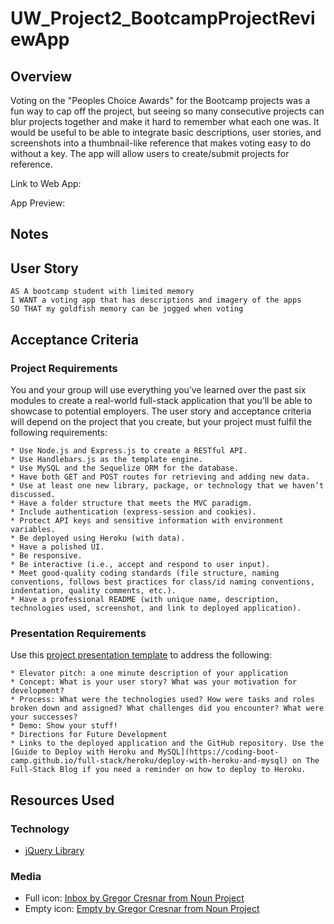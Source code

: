 # UW_Project2_BootcampProjectReviewApp

<!-- mysql://victwz08esv36v99:lkgjj6y9z17z2xyh@cwe1u6tjijexv3r6.cbetxkdyhwsb.us-east-1.rds.amazonaws.com:3306/yevh5t7vw9nv34sm -->

<!-- CHANGES ## Abby
- html all project view - left side trouble shoot
- parse out how to get screenshots uploaded

## Ryan
- html project entry form

## Gi
- get seeds tested and make sure models are correct

## Jocelyn
- user log in / account sign up - css -ect


### Project To-Do List
- html bones 
  - pages: project entry pages, log in page/create log in
- log in required to enter submission, no log in needed to view
  - auth/cookies
- add in dynamic scripting for interactive buttons/etc
- add db saving info w/ mySQL/Sequelize
- craft models for project and user
- find upload method for pics
- connect all html docs w/eachother
- connect data w/ html docs
- add GET and POST routes
  - GET a project or all projects
  - POST add a project

#### Once app is functioning
- Update ReadME with SS, new info, app link, etc
- double check code formatting for best practice layouts
- ensure a clean UI experience


#### Req's to meet
* Node.js and Express.js to create a RESTful API
* Handlebars.js as the template engine
* MySQL and Sequelize ORM for the db
* have GET and POST routes for retrieving and adding new data
* folder structure meets MVC paradigm
* Include authentication (express-session and cookies)
* Protect API keys and sensitive information with environment variables
* deploy using Heroku (with data)
* accept and respond to user input

#### Req's assumed to be met
* at least one new library, package, or technology MATERIALIZE FRAMEWORK
* code formatting
* README
* polished UI -->


## Overview
Voting on the "Peoples Choice Awards" for the Bootcamp projects was a fun way to cap off the project, but seeing so many consecutive projects can blur projects together and make it hard to remember what each one was. It would be useful to be able to integrate basic descriptions, user stories, and screenshots into a thumbnail-like reference that makes voting easy to do without a key. The app will allow users to create/submit projects for reference. 

Link to Web App: <!-- LINK TO DEPLOYMENT HERE -->

App Preview:
<!-- Replace with path to screenshot   ![My Password Generator Screenshot](./Assets/MyPasswordGeneratorScreenShot.PNG "My Password Generator Screenshot") -->

## Notes

<!-- Use this area to add personal notes on implementation, etc -->

## User Story

```
AS A bootcamp student with limited memory
I WANT a voting app that has descriptions and imagery of the apps
SO THAT my goldfish memory can be jogged when voting
```

## Acceptance Criteria

### Project Requirements

You and your group will use everything you’ve learned over the past six modules to create a real-world full-stack application that you’ll be able to showcase to potential employers. The user story and acceptance criteria will depend on the project that you create, but your project must fulfil the following requirements:

```
* Use Node.js and Express.js to create a RESTful API.
* Use Handlebars.js as the template engine.
* Use MySQL and the Sequelize ORM for the database.
* Have both GET and POST routes for retrieving and adding new data.
* Use at least one new library, package, or technology that we haven’t discussed.
* Have a folder structure that meets the MVC paradigm.
* Include authentication (express-session and cookies).
* Protect API keys and sensitive information with environment variables.
* Be deployed using Heroku (with data).
* Have a polished UI.
* Be responsive.
* Be interactive (i.e., accept and respond to user input).
* Meet good-quality coding standards (file structure, naming conventions, follows best practices for class/id naming conventions, indentation, quality comments, etc.).
* Have a professional README (with unique name, description, technologies used, screenshot, and link to deployed application).
```

### Presentation Requirements

Use this [project presentation template](https://docs.google.com/presentation/d/10QaO9KH8HtUXj__81ve0SZcpO5DbMbqqQr4iPpbwKks/edit?usp=sharing) to address the following: 
```
* Elevator pitch: a one minute description of your application
* Concept: What is your user story? What was your motivation for development?
* Process: What were the technologies used? How were tasks and roles broken down and assigned? What challenges did you encounter? What were your successes?
* Demo: Show your stuff!
* Directions for Future Development
* Links to the deployed application and the GitHub repository. Use the [Guide to Deploy with Heroku and MySQL](https://coding-boot-camp.github.io/full-stack/heroku/deploy-with-heroku-and-mysql) on The Full-Stack Blog if you need a reminder on how to deploy to Heroku.
```

## Resources Used 

<!-- ### Helpful References
- [Full-Stack Blog on how to use API keys](https://coding-boot-camp.github.io/full-stack/apis/how-to-use-api-keys) -->

### Technology
- [jQuery Library](https://jquery.com/)

### Media
- Full icon: [Inbox by Gregor Cresnar from Noun Project](https://thenounproject.com/icon/inbox-4624894/)
- Empty icon: [Empty by Gregor Cresnar from Noun Project](https://thenounproject.com/icon/empty-4670062/)


<!-- # 15 Project 2: Interactive Full-Stack Application

Projects play a key role in your journey to becoming a full-stack web developer. As you enter the last phase of the boot camp, you’ll begin to apply for development jobs. If you want to land interviews, your portfolio must feature high-quality deployed examples of your work—-and you can use your finished projects for that very purpose.

As your first opportunity to show employers your collaborative skills and coding abilities, this particular project will be a focal point of your portfolio. Employers want to see what you can do, but they also want to see how you work with other developers. The more examples of deployed collaborative work you have in your portfolio, the more likely you are to get an interview and a job.

## Project Requirements

You and your group will use everything you’ve learned over the past six modules to create a real-world full-stack application that you’ll be able to showcase to potential employers. The user story and acceptance criteria will depend on the project that you create, but your project must fulfil the following requirements:

* Use Node.js and Express.js to create a RESTful API. 

* Use Handlebars.js as the template engine.

* Use MySQL and the Sequelize ORM for the database.

* Have both GET and POST routes for retrieving and adding new data.

* Use at least one new library, package, or technology that we haven’t discussed.

* Have a folder structure that meets the MVC paradigm.

* Include authentication (express-session and cookies).

* Protect API keys and sensitive information with environment variables.

* Be deployed using Heroku (with data).

* Have a polished UI.

* Be responsive.

* Be interactive (i.e., accept and respond to user input).

* Meet good-quality coding standards (file structure, naming conventions, follows best practices for class/id naming conventions, indentation, quality comments, etc.).

* Have a professional README (with unique name, description, technologies used, screenshot, and link to deployed application).

## Presentation Requirements

Use this [project presentation template](https://docs.google.com/presentation/d/10QaO9KH8HtUXj__81ve0SZcpO5DbMbqqQr4iPpbwKks/edit?usp=sharing) to address the following: 

* Elevator pitch: a one minute description of your application

* Concept: What is your user story? What was your motivation for development?

* Process: What were the technologies used? How were tasks and roles broken down and assigned? What challenges did you encounter? What were your successes?

* Demo: Show your stuff!

* Directions for Future Development

* Links to the deployed application and the GitHub repository. Use the [Guide to Deploy with Heroku and MySQL](https://coding-boot-camp.github.io/full-stack/heroku/deploy-with-heroku-and-mysql) on The Full-Stack Blog if you need a reminder on how to deploy to Heroku.

## Grading Requirements

This project is graded based on the following criteria:

### Technical Acceptance Criteria: 25%

* Satisfies the following code requirements:

  * Application uses a Node.js and Express.js back end and uses both GET and POST routes for retrieving and adding new data.

  * Application has a folder structure that meets the MVC paradigm and uses Handlebars.js as the template engine.

  * Application is backed by a MySQL database with a Sequelize ORM and protects API keys and sensitive information with environment variables.

  * Application includes user authentication (express-session and cookies).

  * Application uses at least one new library, package, or technology not covered in class.

### Concept 10%

* Application should be a unique and novel idea.

* Your group should clearly and concisely articulate your project idea.

### Deployment: 20%

* Application deployed at live URL on Heroku and loads with no errors.

* Application GitHub URL submitted.

### Repository Quality: 10%

* Repository has a unique name.

* Repository follows best practices for file structure and naming conventions.

* Repository follows best practices for class/id-naming conventions, indentation, quality comments, etc.

* Repository contains multiple descriptive commit messages.

* Repository contains quality README file with description, screenshot, and link to deployed application.

### Application Quality: 15%

* Application user experience is intuitive and easy to navigate.

* Application user interface style is clean and polished.

* Application is responsive.

### Presentation 10%

* Your group should present using a slide deck.

* Every group member should speak during the presentation.

* Your presentation should follow the [Project Presentation Template](https://docs.google.com/presentation/d/10QaO9KH8HtUXj__81ve0SZcpO5DbMbqqQr4iPpbwKks/edit?usp=sharing).

### Collaboration 10%

* There are no major disparities in the number of GitHub contributions between group members.

## How to Submit Your Interactive Full-Stack Project

**Each member of your group** is required to submit the following for review:

* The URL of the deployed application.

* The URL of the GitHub repository, with a unique name and a README describing the project.

---
© 2022 Trilogy Education Services, LLC, a 2U, Inc. brand. Confidential and Proprietary. All Rights Reserved.
 -->
